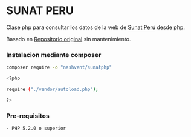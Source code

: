 # SUNAT PERU
Clase php para consultar los datos de la web de [Sunat Perú] desde php.

Basado en [Repositorio original] sin mantenimiento.

### Instalacion mediante composer
```sh
composer require -o "nashvent/sunatphp"
```

```sh
<?php

require ("./vendor/autoload.php");

?>
```

### Pre-requisitos
```sh
- PHP 5.2.0 o superior
```

[Repositorio original]: <https://github.com/JossMP/datos-peru/>
[Sunat Perú]: <http://www.sunat.gob.pe/cl-ti-itmrconsruc/jcrS00Alias>